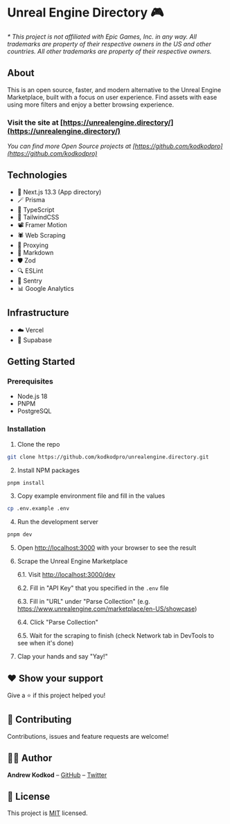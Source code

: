 # Unreal Engine Directory 🎮
_* This project is not affiliated with Epic Games, Inc. in any way. All trademarks are property of their respective owners in the US and other countries. All other trademarks are property of their respective owners._

## About

This is an open source, faster, and modern alternative to the Unreal Engine Marketplace, built with a focus on user experience. Find assets with ease using more filters and enjoy a better browsing experience.

### Visit the site at [https://unrealengine.directory/](https://unrealengine.directory/)

_You can find more Open Source projects at [https://github.com/kodkodpro](https://github.com/kodkodpro)_

## Technologies

* 🚀 Next.js 13.3 (App directory)
* 🪄 Prisma
* 🌊 TypeScript
* 🎨 TailwindCSS
* 📽️ Framer Motion
* 🕷️ Web Scraping
* 🚪 Proxying
* 📝 Markdown
* 🛡️ Zod
* 🔍 ESLint
* 🚧 Sentry
* 📊 Google Analytics

## Infrastructure

* ☁️ Vercel
* 🦾️ Supabase

## Getting Started

### Prerequisites

* Node.js 18
* PNPM
* PostgreSQL

### Installation

1. Clone the repo

```sh
git clone https://github.com/kodkodpro/unrealengine.directory.git
```

2. Install NPM packages

```sh
pnpm install
```

3. Copy example environment file and fill in the values

```sh
cp .env.example .env
```

4. Run the development server

```sh
pnpm dev
```

5. Open [http://localhost:3000](http://localhost:3000) with your browser to see the result

6. Scrape the Unreal Engine Marketplace
 
    6.1. Visit [http://localhost:3000/dev](http://localhost:3000/dev)

    6.2. Fill in "API Key" that you specified in the `.env` file

    6.3. Fill in "URL" under "Parse Collection" (e.g. https://www.unrealengine.com/marketplace/en-US/showcase)

    6.4. Click "Parse Collection"

    6.5. Wait for the scraping to finish (check Network tab in DevTools to see when it's done)

7. Clap your hands and say "Yay!"

## ❤️ Show your support

Give a ⭐️ if this project helped you!

## 🤝 Contributing

Contributions, issues and feature requests are welcome!

## 🧑‍💻 Author

**Andrew Kodkod** – [GitHub](https://github.com/akodkod) – [Twitter](https://twitter.com/AndrewKodkod)

## 📝 License

This project is [MIT](/LICENSE) licensed.


